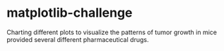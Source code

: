 # matplotlib-challenge
Charting different plots to visualize the patterns of tumor growth in mice provided several different pharmaceutical drugs.
